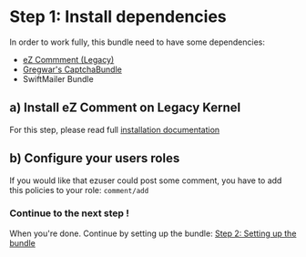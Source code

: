 # Step 1: Install dependencies

In order to work fully, this bundle need to have some dependencies:
* [eZ Commment (Legacy)](https://github.com/ezsystems/ezcomments/tree/master/packages/ezcomments_extension/ezextension/ezcomments)
* [Gregwar's CaptchaBundle](https://github.com/Gregwar/CaptchaBundle)
* SwiftMailer Bundle

## a) Install eZ Comment on Legacy Kernel

For this step, please read full [installation documentation](https://github.com/ezsystems/ezcomments/blob/master/packages/ezcomments_extension/ezextension/ezcomments/doc/INSTALL)

## b) Configure your users roles

If you would like that ezuser could post some comment, you have to add this policies to your role: ```comment/add```


### Continue to the next step !

When you're done. Continue by setting up the bundle: [Step 2: Setting up the bundle](2-settings_up_the_bundle.md)